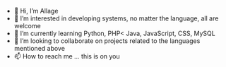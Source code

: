 - 👋 Hi, I’m Allage
- 👀 I’m interested in developing systems, no matter the language, all are welcome
- 🌱 I’m currently learning Python, PHP< Java, JavaScript, CSS, MySQL
- 💞️ I’m looking to collaborate on projects related to the languages mentioned above
- 📫 How to reach me ... this is on you

<!---
allage is a ✨ special ✨ repository because its `README.md` (this file) appears on your GitHub profile.
You can click the Preview link to take a look at your changes.
--->
